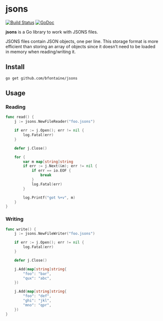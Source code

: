 # jsons

[![Build Status](https://travis-ci.org/bfontaine/jsons.svg?branch=master)](https://travis-ci.org/bfontaine/jsons)
[![GoDoc](https://godoc.org/github.com/bfontaine/jsons?status.svg)](https://godoc.org/github.com/bfontaine/jsons)

**jsons** is a Go library to work with JSONS files.

JSONS files contain JSON objects, one per line. This storage format is more
efficient than storing an array of objects since it doesn’t need to be loaded
in memory when reading/writing it.

## Install

    go get github.com/bfontaine/jsons

## Usage

### Reading

```go
func read() {
    j := jsons.NewFileReader("foo.jsons")

    if err := j.Open(); err != nil {
        log.Fatal(err)
    }

    defer j.Close()

    for {
        var m map[string]string
        if err := j.Next(&m); err != nil {
            if err == io.EOF {
                break
            }
            log.Fatal(err)
        }

        log.Printf("got %+v", m)
    }
}
```

### Writing

```go
func write() {
    j := jsons.NewFileWriter("foo.jsons")

    if err := j.Open(); err != nil {
        log.Fatal(err)
    }

    defer j.Close()

    j.Add(map[string]string{
        "foo": "bar",
        "qux": "abc",
    })

    j.Add(map[string]string{
        "foo": "def",
        "ghi": "jkl",
        "mno": "qpr",
    })
}
```
